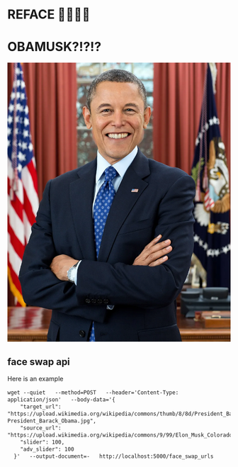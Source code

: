# REFACE 👴🏿👦🏼

# OBAMUSK?!?!?
![Face Swap Result](https://github.com/parth-agrawal/refacer/blob/main/assets/obamusk.webp)
## face swap api 

Here is an example

```
wget --quiet   --method=POST   --header='Content-Type: application/json'   --body-data='{
    "target_url": "https://upload.wikimedia.org/wikipedia/commons/thumb/8/8d/President_Barack_Obama.jpg/1280px-President_Barack_Obama.jpg",
    "source_url": "https://upload.wikimedia.org/wikipedia/commons/9/99/Elon_Musk_Colorado_2022_%28cropped2%29.jpg",
    "slider": 100,
    "adv_slider": 100
  }'   --output-document=-   http://localhost:5000/face_swap_urls
```